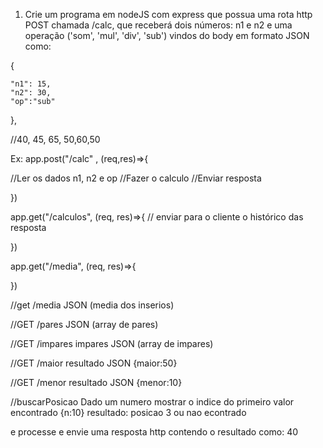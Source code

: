 1) Crie um programa em nodeJS com express que possua uma rota http POST chamada /calc, que 
receberá dois números: n1 e n2 e uma operação ('som', 'mul', 'div', 'sub')  vindos do body em 
formato JSON como:


{
	
	"n1": 15,
	"n2": 30,
	"op":"sub"
}, 

//40, 45, 65, 50,60,50

Ex: 
app.post("/calc" , (req,res)=>{

  //Ler os dados n1, n2 e op
  //Fazer o calculo
  //Enviar resposta

}) 

app.get("/calculos", (req, res)=>{
  // enviar para o cliente o histórico das resposta

})


app.get("/media", (req, res)=>{
  

})

//get /media JSON (media dos inserios)

//GET /pares  JSON (array de pares)

//GET /impares impares JSON (array de impares)

//GET /maior  resultado  JSON {maior:50}

//GET /menor resultado  JSON {menor:10}

//buscarPosicao
Dado um numero mostrar o indice do primeiro valor encontrado   {n:10}  resultado: posicao 3 ou nao econtrado






e processe e envie uma resposta  http contendo o resultado como: 40
